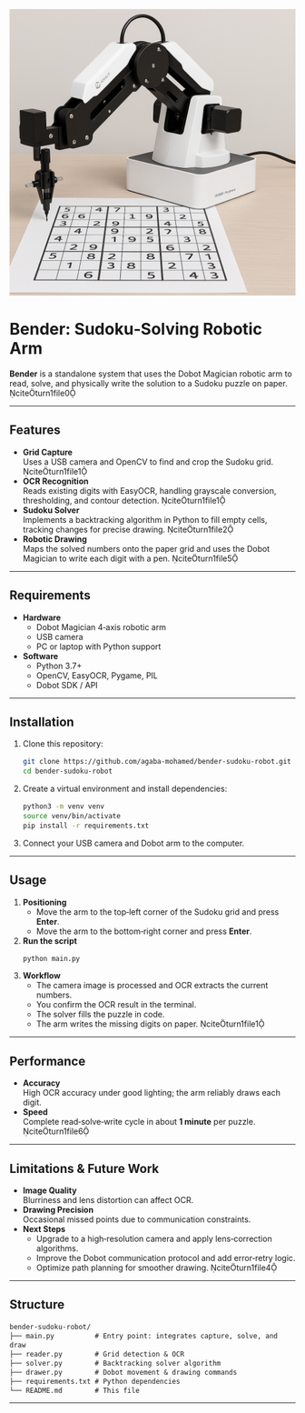 ![Alt text](assets/illus.png)

# Bender: Sudoku‑Solving Robotic Arm

**Bender** is a standalone system that uses the Dobot Magician robotic arm to read, solve, and physically write the solution to a Sudoku puzzle on paper. citeturn1file0

---

## Features

- **Grid Capture**  
  Uses a USB camera and OpenCV to find and crop the Sudoku grid. citeturn1file1
- **OCR Recognition**  
  Reads existing digits with EasyOCR, handling grayscale conversion, thresholding, and contour detection. citeturn1file1
- **Sudoku Solver**  
  Implements a backtracking algorithm in Python to fill empty cells, tracking changes for precise drawing. citeturn1file2
- **Robotic Drawing**  
  Maps the solved numbers onto the paper grid and uses the Dobot Magician to write each digit with a pen. citeturn1file5

---

## Requirements

- **Hardware**  
  - Dobot Magician 4‑axis robotic arm  
  - USB camera  
  - PC or laptop with Python support  
- **Software**  
  - Python 3.7+  
  - OpenCV, EasyOCR, Pygame, PIL  
  - Dobot SDK / API  

---

## Installation

1. Clone this repository:  
   ```bash
   git clone https://github.com/agaba-mohamed/bender-sudoku-robot.git
   cd bender-sudoku-robot
   ```
2. Create a virtual environment and install dependencies:  
   ```bash
   python3 -m venv venv
   source venv/bin/activate
   pip install -r requirements.txt
   ```
3. Connect your USB camera and Dobot arm to the computer.

---

## Usage

1. **Positioning**  
   - Move the arm to the top‑left corner of the Sudoku grid and press **Enter**.  
   - Move the arm to the bottom‑right corner and press **Enter**.  
2. **Run the script**  
   ```bash
   python main.py
   ```
3. **Workflow**  
   - The camera image is processed and OCR extracts the current numbers.  
   - You confirm the OCR result in the terminal.  
   - The solver fills the puzzle in code.  
   - The arm writes the missing digits on paper. citeturn1file1

---

## Performance

- **Accuracy**  
  High OCR accuracy under good lighting; the arm reliably draws each digit.  
- **Speed**  
  Complete read‑solve‑write cycle in about **1 minute** per puzzle. citeturn1file6

---

## Limitations & Future Work

- **Image Quality**  
  Blurriness and lens distortion can affect OCR.  
- **Drawing Precision**  
  Occasional missed points due to communication constraints.  
- **Next Steps**  
  - Upgrade to a high‑resolution camera and apply lens‑correction algorithms.  
  - Improve the Dobot communication protocol and add error‑retry logic.  
  - Optimize path planning for smoother drawing. citeturn1file4

---

## Structure

```
bender-sudoku-robot/
├── main.py          # Entry point: integrates capture, solve, and draw
├── reader.py        # Grid detection & OCR
├── solver.py        # Backtracking solver algorithm
├── drawer.py        # Dobot movement & drawing commands
├── requirements.txt # Python dependencies
└── README.md        # This file
```

---
